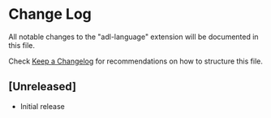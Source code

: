 # Change Log

All notable changes to the "adl-language" extension will be documented in this file.

Check [Keep a Changelog](http://keepachangelog.com/) for recommendations on how to structure this file.

## [Unreleased]

- Initial release